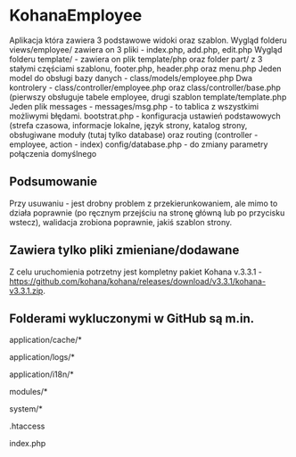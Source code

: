 KohanaEmployee
==============

Aplikacja która zawiera 3 podstawowe widoki oraz szablon. 
Wygląd folderu views/employee/ zawiera on 3 pliki - index.php, add.php, edit.php
Wygląd folderu template/ - zawiera on plik template/php oraz folder part/ z 3 stałymi częściami szablonu, footer.php, header.php oraz menu.php
Jeden model do obsługi bazy danych - class/models/employee.php
Dwa kontrolery - class/controller/employee.php oraz class/controller/base.php (pierwszy obsługuje tabele employee, drugi szablon template/template.php
Jeden plik messages - messages/msg.php - to tablica z wszystkimi możliwymi błędami.
bootstrat.php - konfiguracja ustawień podstawowych (strefa czasowa, informacje lokalne, język strony, katalog strony, obsługiwane moduły (tutaj tylko database) oraz routing (controller - employee, action - index)
config/database.php - do zmiany parametry połączenia domyślnego

Podsumowanie
---------------
Przy usuwaniu - jest drobny problem z przekierunkowaniem, ale mimo to działa poprawnie (po ręcznym przejściu na stronę główną lub po przycisku wstecz), walidacja zrobiona poprawnie, jakiś szablon strony.

Zawiera tylko pliki zmieniane/dodawane
---------------
Z celu uruchomienia potrzetny jest kompletny pakiet Kohana v.3.3.1 - https://github.com/kohana/kohana/releases/download/v3.3.1/kohana-v3.3.1.zip. 

Folderami wykluczonymi w GitHub są m.in.
---

application/cache/*

application/logs/*

application/i18n/*

modules/*

system/*

.htaccess

index.php

